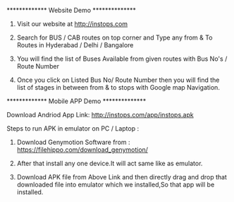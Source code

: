 ************* Website Demo **************

1. Visit our website at http://instops.com

2. Search for BUS / CAB routes on top corner and Type any from & To Routes in Hyderabad / Delhi / Bangalore

3. You will find the list of Buses Available from given routes with Bus No's / Route Number

4. Once you click on Listed Bus No/ Route Number then you will find the list of stages in between from & to stops with Google map Navigation.


************* Mobile APP Demo **************

Download Andriod App Link:  http://instops.com/app/instops.apk

Steps to run APK in emulator on PC / Laptop :

1) Download Genymotion Software from :  https://filehippo.com/download_genymotion/

2) After that install any one device.It will act same like as emulator.

3) Download APK file from Above Link and then directly drag and drop that downloaded file into emulator which we installed,So that app will be installed.
